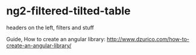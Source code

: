 # ng2-filtered-tilted-table
headers on the left, filters and stuff

Guide, How to create an angular library: 
http://www.dzurico.com/how-to-create-an-angular-library/

